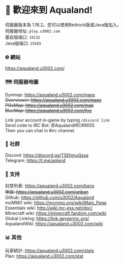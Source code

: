 ﻿# 🥳 **歡迎來到 Aqualand!**  

伺服器版本為 1.18.2。您可以使用Bedrock版或Java版加入。  
伺服器地址: `play.u3002.com`  
基岩版端口: `19132`  
Java版端口: `25565`  

### 🌐 **網站**  
https://aqualand.u3002.com/   

### 🗺️ **伺服器地圖**  
Dynmap: https://aqualand.u3002.com/maps  
~~Overviewer: https://aqualand.u3002.com/maps~~  
~~Pl3xMap: https://aqualand.u3002.com/map~~  
~~BlueMap: https://aqualand.u3002.com/live~~  

Link your account in-game by typing `/discord link`  
Send code to IRC Bot: @AqualandIRC#9055  
Then you can chat in #irc channel.  

### 💖 **社群**  
Discord: https://discord.gg/TSEhmuQssa  
Telegram: https://t.me/aqland  

### 💙 **支持**  
封禁列表: https://aqualand.u3002.com/bans  
~~申訴: https://aqualand.u3002.com/unban~~  
Github: https://github.com/u3002/Aqualand  
mcMMO wiki: https://mcmmo.org/wiki/Main_Page  
Essentials wiki: http://wiki.mc-ess.net/doc/  
Minecraft wiki: https://minecraft.fandom.com/wiki  
Global Linking: https://link.geysermc.org/  
AqualandWiki: https://aqualand.u3002.com/wiki  

### 📊 **其他**  
玩家統計: https://aqualand.u3002.com/stats  
Plan: https://aqualand.u3002.com/stat